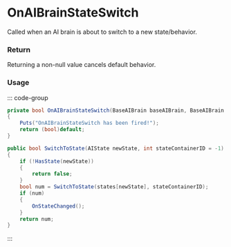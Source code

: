 # OnAIBrainStateSwitch
<Badge type="info" text="NPC"/><Badge type="danger" text="Carbon Compatible"/><Badge type="warning" text="Oxide Compatible"/>
Called when an AI brain is about to switch to a new state/behavior.

### Return
Returning a non-null value cancels default behavior.

### Usage
::: code-group
```csharp [Example]
private bool OnAIBrainStateSwitch(BaseAIBrain baseAIBrain, BaseAIBrain self1, BaseAIBrain.BasicAIState newState)
{
	Puts("OnAIBrainStateSwitch has been fired!");
	return (bool)default;
}
```
```csharp [Source — Assembly-CSharp @ BaseAIBrain]
public bool SwitchToState(AIState newState, int stateContainerID = -1)
{
	if (!HasState(newState))
	{
		return false;
	}
	bool num = SwitchToState(states[newState], stateContainerID);
	if (num)
	{
		OnStateChanged();
	}
	return num;
}

```
:::
